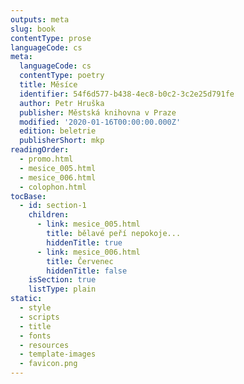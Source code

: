 ```yaml
---
outputs: meta
slug: book
contentType: prose
languageCode: cs
meta:
  languageCode: cs
  contentType: poetry
  title: Měsíce
  identifier: 54f6d577-b438-4ec8-b0c2-3c2e25d791fe
  author: Petr Hruška
  publisher: Městská knihovna v Praze
  modified: '2020-01-16T00:00:00.000Z'
  edition: beletrie
  publisherShort: mkp
readingOrder:
  - promo.html
  - mesice_005.html
  - mesice_006.html
  - colophon.html
tocBase:
  - id: section-1
    children:
      - link: mesice_005.html
        title: bělavé peří nepokoje...
        hiddenTitle: true
      - link: mesice_006.html
        title: Červenec
        hiddenTitle: false
    isSection: true
    listType: plain
static:
  - style
  - scripts
  - title
  - fonts
  - resources
  - template-images
  - favicon.png
---
```

